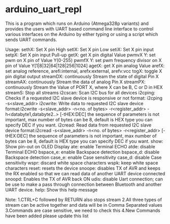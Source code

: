 # arduino_uart_repl
This is a program which runs on Arduino (Atmega328p variants) and provides the users with UART based command line interface to control various interfaces on the Arduino by either typing or using a script which sends UART commands.

Usage:
		sethX: Set X pin High
		setlX: Set X pin Low
		setiX: Set X pin input
		setpX: Set X pin input Pull-up
		getX: get X pin digital Value
		pwmvX Y: set pwm on X pin of Value Y(0-255)
		pwmfX Y: set pwm frequency divisor on X pin of Value Y[1|8|32|64|128|256|1024]
		agetX: get X pin analog Value
		arefX: set analog reference, arefi:internal, arefx:external, arefv:vcc
		togX: toggle X pin digital output
		streamDX: continuously Stream the state of digital Pin X
		streamAX: continuously Stream the data of analog Pin X
		streamPX: continuously Stream the Value of PORT X, where X can be B, C or D in HEX
		streamS: Stop all streams
		i2cscan: Scan I2C bus for all devices
		i2cping: Checks if a requested I2C slave device is responsive or not
				  format: i2cping -s<slave_addr>
		i2cwrite: Write data to requested I2C slave device
				  format:i2cwrite -s<slave_addr> -n<no. of bytes> -r<register_addr> -h<databyte1,databyte2..> [-tHEX:DEC]
				  the sequence of parameters is not important, max number of bytes can be 8, default is HEX type
				  you can specify DEC if you want.
		i2cread: Read data from requested I2C slave device
				  format:i2cread -s<slave_addr> -n<no. of bytes> -r<register_addr> [-tHEX:DEC]
				  the sequence of parameters is not important, max number of bytes can be 8, default is HEX type
				  you can specify DEC if you want.
		show: Show pin-out on OLED Display
		ate: enable Terminal ECHO
		atde: disable Terminal ECHO
		bspace_e: enable Backspace detection
		bspace_d: disable Backspace detection
		case_e: enable Case sensitivity
		case_d: disable Case sensitivity
		wspr: discard white space characters
		wspk: keep white space characters
		reset: resets the device
		snoope: disables TX of AVR and keeps the RX enabled so that we can read data of another UART device connected
		snoopd: Enables the TX of AVR back ON
		udis: disable Uart connection; can be use to make a pass through connection between Bluetooth and another UART device.
		help: Show this help message

Note:	1.CTRL+C followed by RETURN also stops stream
		2.All three types of stream can be active together and data will be in Comma Separated values
		3.Commands are case sensitive, we need to check this
		4.New Commands have been added please update this list

